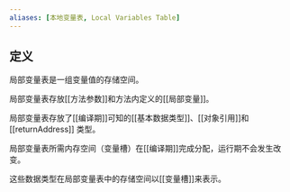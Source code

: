 ```yaml
---
aliases: [本地变量表, Local Variables Table]
---
```


## 定义
局部变量表是一组变量值的存储空间。

局部变量表存放[[方法参数]]和方法内定义的[[局部变量]]。

局部变量表存放了[[编译期]]可知的[[基本数据类型]]、[[对象引用]]和 [[returnAddress]] 类型。

局部变量表所需内存空间（变量槽）在[[编译期]]完成分配，运行期不会发生改变。

这些数据类型在局部变量表中的存储空间以[[变量槽]]来表示。